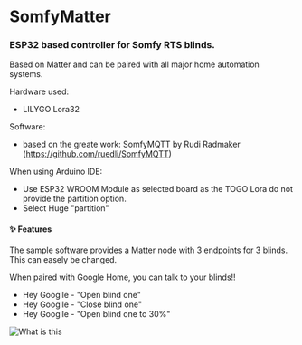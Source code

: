 # SomfyMatter
### ESP32 based controller for Somfy RTS blinds.
Based on Matter and can be paired with all major home automation systems.

Hardware used: 
- LILYGO Lora32

Software:
- based on the greate work: SomfyMQTT by Rudi Radmaker (https://github.com/ruedli/SomfyMQTT)

When using Arduino IDE:
- Use ESP32 WROOM Module as selected board as the TOGO Lora do not provide the partition option.
- Select Huge "partition"
#### ✨ Features
The sample software provides a Matter node with 3 endpoints for 3 blinds. This can easely be changed.

When paired with Google Home, you can talk to your blinds!!
- Hey Googlle - "Open blind one"
- Hey Googlle - "Close blind one"
- Hey Googlle - "Open blind one to 30%"
  
![What is this](SomfyMatterESP32.png) 
